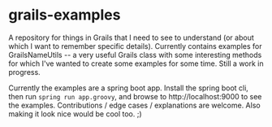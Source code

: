 # grails-examples

A repository for things in Grails that I need to see to understand (or about which I want to remember specific details). Currently contains examples for GrailsNameUtils -- a very useful Grails class with some interesting methods for which I've wanted to create some examples for some time. Still a work in progress. 

Currently the examples are a spring boot app. Install the spring boot cli, then run `spring run app.groovy`, and browse to http://localhost:9000 to see the examples. Contributions / edge cases / explanations are welcome. Also making it look nice would be cool too. ;) 